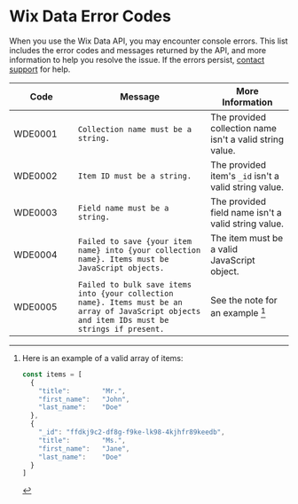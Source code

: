 # Wix Data Error Codes

When you use the Wix Data API, you may encounter console errors. This list includes the error codes and messages returned by the API, and more information to help you resolve the issue. If the errors persist, [contact support]() for help.

|<div style="min-width:100px">Code</div>| Message | More Information|
|---------------------------------------|---------|-----------------|
|WDE0001|`Collection name must be a string.`|The provided collection name isn't a valid string value.
|WDE0002|`Item ID must be a string.`|The provided item's `_id` isn't a valid string value.
|WDE0003|`Field name must be a string.`|The provided field name isn't a valid string value.
|WDE0004|`Failed to save {your item name} into {your collection name}. Items must be JavaScript objects.`|The item must be a valid JavaScript object.
|WDE0005|`Failed to bulk save items into {your collection name}. Items must be an array of JavaScript objects and item IDs must be strings if present.`|See the note for an example [^1] 




[^1]: Here is an example of a valid array of items:
    ```js
    const items = [
      {
        "title":        "Mr.",
        "first_name":   "John",
        "last_name":    "Doe"
      },
      {
        "_id": "ffdkj9c2-df8g-f9ke-lk98-4kjhfr89keedb",
        "title":        "Ms.",
        "first_name":   "Jane",
        "last_name":    "Doe"
      }
    ]
    ```
